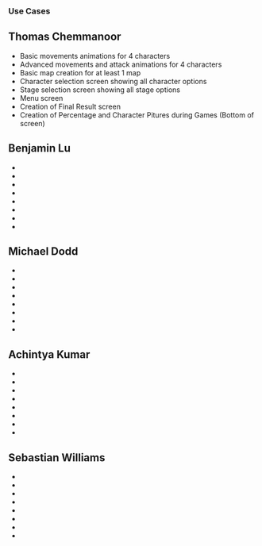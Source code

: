 ### Use Cases

## Thomas Chemmanoor
* Basic movements animations for 4 characters
* Advanced movements and attack animations for 4 characters
* Basic map creation for at least 1 map
* Character selection screen showing all character options
* Stage selection screen showing all stage options
* Menu screen 
* Creation of Final Result screen 
* Creation of Percentage and Character Pitures during Games (Bottom of screen)

## Benjamin Lu
* 
* 
*
*
* 
* 
*
*

## Michael Dodd
* 
* 
*
*
* 
* 
*
*

## Achintya Kumar
* 
* 
*
*
* 
* 
*
*

## Sebastian Williams
* 
* 
*
*
* 
* 
*
*